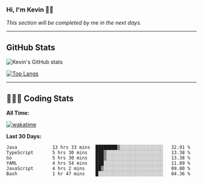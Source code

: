 ### Hi, I'm Kevin 👋🏻

_This section will be completed by me in the next days._


--- 
## GitHub Stats
![Kevin's GitHub stats](https://github-readme-stats.vercel.app/api?username=kevin-kraus&show_icons=true&theme=dark)

[![Top Langs](https://github-readme-stats.vercel.app/api/top-langs/?username=kevin-kraus&layout=compact&theme=dark)]()

---
## 🧑🏻‍💻 Coding Stats

**All Time:**

[![wakatime](https://wakatime.com/badge/user/2ee1869b-72a2-4c21-b5f7-e95432f5a1cf.svg?style=flat)](https://wakatime.com/@2ee1869b-72a2-4c21-b5f7-e95432f5a1cf)

**Last 30 Days:**

<!--START_SECTION:waka-->

```text
Java             13 hrs 33 mins  ████████▒░░░░░░░░░░░░░░░░   32.91 %
TypeScript       5 hrs 30 mins   ███▒░░░░░░░░░░░░░░░░░░░░░   13.38 %
Go               5 hrs 30 mins   ███▒░░░░░░░░░░░░░░░░░░░░░   13.38 %
YAML             4 hrs 54 mins   ███░░░░░░░░░░░░░░░░░░░░░░   11.89 %
JavaScript       4 hrs 2 mins    ██▒░░░░░░░░░░░░░░░░░░░░░░   09.80 %
Bash             1 hr 47 mins    █░░░░░░░░░░░░░░░░░░░░░░░░   04.36 %
```

<!--END_SECTION:waka-->
